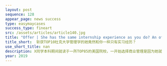 ```yaml
---
layout: post
sequence: 128
appear_page: news success
type: easymaycases
success_type: fineart
src: /assets/articles/article140.jpg
title: "Offer | She has the same internship experience as you do? An offer from Master of Management Studies at Duke University"
title_short:  斩获TOP10杜克大学管理学的她竟然和你一样只有实习经历？
use_short_title: nan
description: X同学本科期间就读于一所TOP85的美国院校，一开始选择商业管理是因为她就读院校唯一强势的学院就是商学院。经过几年的大学生活，X同学逐渐发现了管理学的魅力，迫不及待地想要将所学知识在工作领域一展风采。但是激烈的就业环境和国际生身份限制，让X同学投出去的简历全部石沉大海。X同学及时调转方向，决定申请研究生继续深造。然而，TOP30的名校有关于管理学的专业大多数都是要求至少3-5年工作经验的MBA项目，对于还未踏入职场的X同学十分不利。就在X同学打算两条路都放弃，回国去父母安排的事业单位上班时，X同学室友给她介绍了易美教育，鼓励她趁着毕业前再试一试。
year: 2019
---
```


